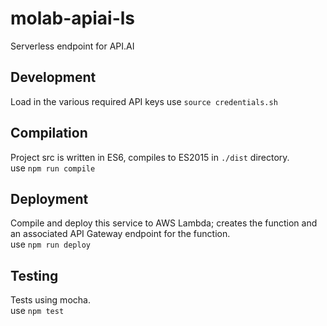 # molab-apiai-ls
Serverless endpoint for API.AI

## Development
Load in the various required API keys
use `source credentials.sh`

## Compilation
Project src is written in ES6, compiles to ES2015 in `./dist` directory.   
use `npm run compile`

## Deployment
Compile and deploy this service to AWS Lambda; creates the function and an associated API Gateway endpoint for the function.  
use `npm run deploy`

## Testing
Tests using mocha.  
use `npm test`
